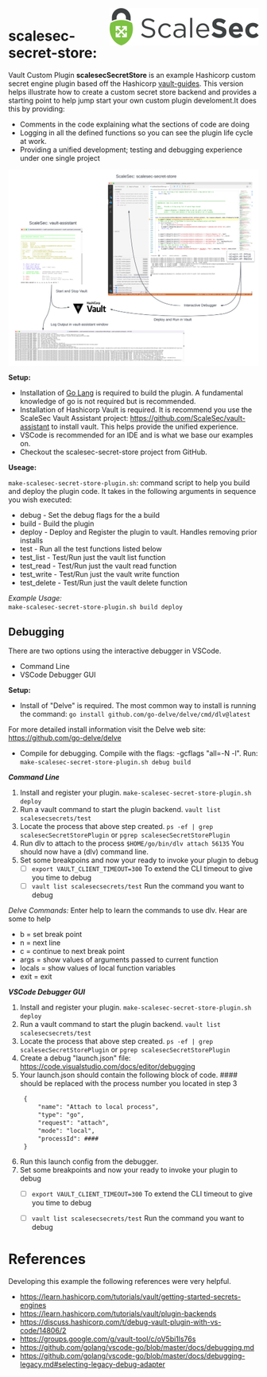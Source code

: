 <img align="right" src="./images/ScaleSec%20Logo.png">

# scalesec-secret-store:   
Vault Custom Plugin **scalesecSecretStore** is an example Hashicorp custom secret engine plugin based off the Hashicorp [vault-guides](https://github.com/hashicorp/vault-guides/tree/master/plugins). This version helps illustrate how to create a custom secret store backend and provides a starting point to help jump start your own custom plugin develoment.It does this by providing:
- Comments in the code explaining what the sections of code are doing
- Logging in all the defined functions so you can see the plugin life cycle at work.
- Providing a unified development; testing and debugging experience under one single project

<img align="center" src="./images/overview.png">

**Setup:**


* Installation of [Go Lang](https://go.dev/) is required to build the plugin. A fundamental knowledge of go is not required but is recommended.   
* Installation of Hashicorp Vault is required.  It is recommend you use the ScaleSec Vault Assistant project: https://github.com/ScaleSec/vault-assistant to install vault. This helps provide the unified experience.
* VSCode is recommended for an IDE and is what we base our examples on.
* Checkout the scalesec-secret-store project from GitHub.

**Useage:**

`make-scalesec-secret-store-plugin.sh`: command script to help you build and deploy the plugin code.  It takes in the following arguments in sequence you wish executed:  
* debug - Set the debug flags for the a build
* build - Build the plugin
* deploy - Deploy and Register the plugin to vault.  Handles removing prior installs
* test - Run all the test functions listed below
* test_list - Test/Run just the vault list function
* test_read - Test/Run just the vault read function
* test_write - Test/Run just the vault write function
* test_delete - Test/Run just the vault delete function

_Example Usage:_  
`make-scalesec-secret-store-plugin.sh build deploy`


## Debugging

There are two options using the interactive debugger in VSCode.  
* Command Line  
* VSCode Debugger GUI

**Setup:**   
* Install of "Delve" is required. The most common way to install is running the command: `go install github.com/go-delve/delve/cmd/dlv@latest`    

For more detailed install information visit the Delve web site:  https://github.com/go-delve/delve

* Compile for debugging.  Compile with the flags: -gcflags "all=-N -l". Run: `make-scalesec-secret-store-plugin.sh debug build`

 **_Command Line_**  
1. Install and register your plugin. `make-scalesec-secret-store-plugin.sh deploy`
2. Run a vault command to start the plugin backend. `vault list scalesecsecrets/test`
3. Locate the process that above step created. `ps -ef | grep scalesecSecretStorePlugin` or `pgrep scalesecSecretStorePlugin`
4. Run dlv to attach to the process `$HOME/go/bin/dlv attach 56135` You should now have a (dlv) command line.
5. Set some breakpoins and now your ready to invoke your plugin to debug  
   - [ ] `export VAULT_CLIENT_TIMEOUT=300` To extend the CLI timeout to give you time to debug  
   - [ ] `vault list scalesecsecrets/test` Run the command you want to debug

_Delve Commands:_ Enter help to learn the commands to use dlv.  Hear are some to help

* b = set break point
* n = next line
* c = continue to next break point
* args = show values of arguments passed to current function
* locals = show values of local function variables
* exit = exit

 **_VSCode Debugger GUI_**  

1. Install and register your plugin. `make-scalesec-secret-store-plugin.sh deploy`
2. Run a vault command to start the plugin backend. `vault list scalesecsecrets/test`
3. Locate the process that above step created. `ps -ef | grep scalesecSecretStorePlugin` or `pgrep scalesecSecretStorePlugin`
4. Create a debug "launch.json" file:  https://code.visualstudio.com/docs/editor/debugging
5. Your launch.json should contain the following block of code.  #### should be replaced with the process number you located in step 3  
   ```
    {
        "name": "Attach to local process",
        "type": "go",
        "request": "attach",
        "mode": "local",
        "processId": ####
    }
   ```
6. Run this launch config from the debugger. 
7. Set some breakpoints and now your ready to invoke your plugin to debug  
   - [ ] `export VAULT_CLIENT_TIMEOUT=300` To extend the CLI timeout to give you time to debug  
   - [ ] `vault list scalesecsecrets/test` Run the command you want to debug


# References 
Developing this example the following references were very helpful.

- https://learn.hashicorp.com/tutorials/vault/getting-started-secrets-engines
- https://learn.hashicorp.com/tutorials/vault/plugin-backends
- https://discuss.hashicorp.com/t/debug-vault-plugin-with-vs-code/14806/2
- https://groups.google.com/g/vault-tool/c/oV5bi1ls76s
- https://github.com/golang/vscode-go/blob/master/docs/debugging.md
- https://github.com/golang/vscode-go/blob/master/docs/debugging-legacy.md#selecting-legacy-debug-adapter
